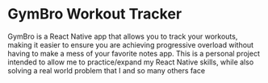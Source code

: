 # GymBro Workout Tracker

GymBro is a React Native app that allows you to track your workouts, making it easier to ensure you are achieving progressive overload without having to make a mess of your favorite notes app. This is a personal project intended to allow me to practice/expand my React Native skills, while also solving a real world problem that I and so many others face
